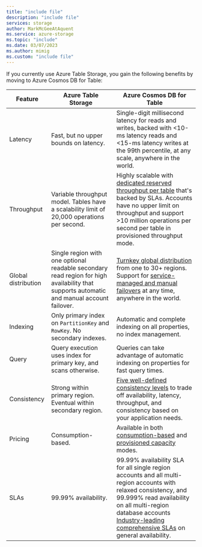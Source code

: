 ```yaml
---
title: "include file"
description: "include file"
services: storage
author: MarkMcGeeAtAquent
ms.service: azure-storage
ms.topic: "include"
ms.date: 03/07/2023
ms.author: mimig
ms.custom: "include file"
---
```

If you currently use Azure Table Storage, you gain the following benefits by moving to Azure Cosmos DB for Table:

|Feature | Azure Table Storage | Azure Cosmos DB for Table |
| --- | --- | --- |
| Latency | Fast, but no upper bounds on latency. | Single-digit millisecond latency for reads and writes, backed with <10-ms latency reads and <15-ms latency writes at the 99th percentile, at any scale, anywhere in the world. |
| Throughput | Variable throughput model. Tables have a scalability limit of 20,000 operations per second. | Highly scalable with [dedicated reserved throughput per table](../articles/cosmos-db/request-units.md) that's backed by SLAs. Accounts have no upper limit on throughput and support >10 million operations per second per table in provisioned throughput mode. |
| Global distribution | Single region with one optional readable secondary read region for high availability that supports automatic and manual account failover. | [Turnkey global distribution](../articles/cosmos-db/distribute-data-globally.md) from one to 30+ regions. Support for [service-managed and manual failovers](../articles/cosmos-db/high-availability.md) at any time, anywhere in the world. |
| Indexing | Only primary index on `PartitionKey` and `RowKey`. No secondary indexes. | Automatic and complete indexing on all properties, no index management. |
| Query | Query execution uses index for primary key, and scans otherwise. | Queries can take advantage of automatic indexing on properties for fast query times. |
| Consistency | Strong within primary region. Eventual within secondary region. | [Five well-defined consistency levels](../articles/cosmos-db/consistency-levels.md) to trade off availability, latency, throughput, and consistency based on your application needs. |
| Pricing | Consumption-based. | Available in both [consumption-based](../articles/cosmos-db/serverless.md) and [provisioned capacity](../articles/cosmos-db/set-throughput.md) modes. |
| SLAs | 99.99% availability. | 99.99% availability SLA for all single region accounts and all multi-region accounts with relaxed consistency, and 99.999% read availability on all multi-region database accounts [Industry-leading comprehensive SLAs](https://azure.microsoft.com/support/legal/sla/cosmos-db/) on general availability. |
